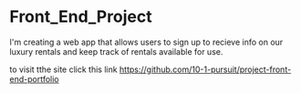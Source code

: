 # Front_End_Project
  I'm creating a web app that allows users to sign up to recieve info on our luxury rentals and keep track of rentals available for use.

  to visit tthe site click this link
   https://github.com/10-1-pursuit/project-front-end-portfolio